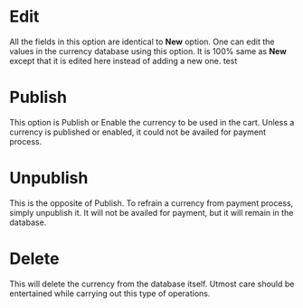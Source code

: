 # Edit

All the fields in this option are identical to **New** option. One can edit the values in the currency database using this option. It is 100% same as **New** except that it is edited here instead of adding a new one. test

# Publish

This option is Publish or Enable the currency to be used in the cart. Unless a currency is published or enabled, it could not be availed for payment process.

# Unpublish

This is the opposite of Publish. To refrain a currency from payment process, simply unpublish it. It will not be availed for payment, but it will remain in the database.

# Delete

This will delete the currency from the database itself. Utmost care should be entertained while carrying out this type of operations.